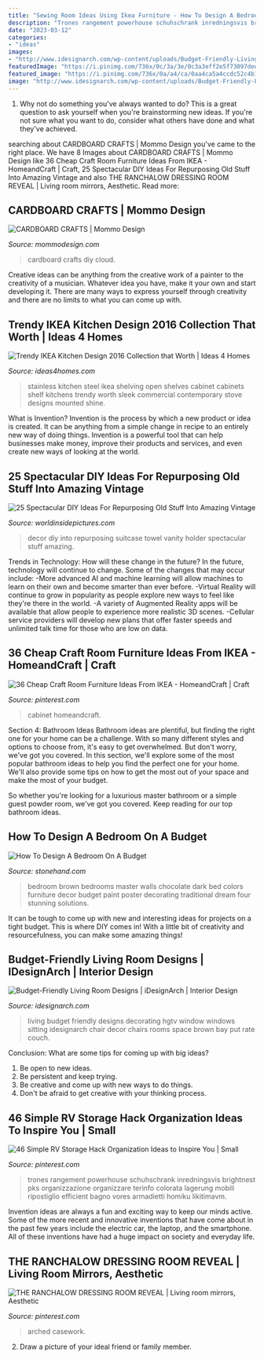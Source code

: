 ```yaml
---
title: "Sewing Room Ideas Using Ikea Furniture - How To Design A Bedroom On A Budget"
description: "Trones rangement powerhouse schuhschrank inredningsvis brightnest pks organizzazione organizzare terinfo colorata lagerung mobili ripostiglio efficient bagno vores armadietti homiku likitimavm"
date: "2023-03-12"
categories:
- "ideas"
images:
- "http://www.idesignarch.com/wp-content/uploads/Budget-Friendly-Living-Room-Design_8.jpg"
featuredImage: "https://i.pinimg.com/736x/0c/3a/3e/0c3a3eff2e5f73097ded340bd200a5e1.jpg"
featured_image: "https://i.pinimg.com/736x/0a/a4/ca/0aa4ca5a4ccdc52c4b1115cc1be6a62d.jpg"
image: "http://www.idesignarch.com/wp-content/uploads/Budget-Friendly-Living-Room-Design_8.jpg"
---
```



1. Why not do something you've always wanted to do? This is a great question to ask yourself when you're brainstorming new ideas. If you're not sure what you want to do, consider what others have done and what they've achieved.

	

		
searching about CARDBOARD CRAFTS | Mommo Design you've came to the right place. We have 8 Images about CARDBOARD CRAFTS | Mommo Design like 36 Cheap Craft Room Furniture Ideas From IKEA - HomeandCraft | Craft, 25 Spectacular DIY Ideas For Repurposing Old Stuff Into Amazing Vintage and also THE RANCHALOW DRESSING ROOM REVEAL | Living room mirrors, Aesthetic. Read more:
		
    
## CARDBOARD CRAFTS | Mommo Design

<img loading=lazy src="http://www.mommodesign.com/sites/default/files/styles/full_width/public/images/gallery/214/cardboardcloud2.jpg?itok=9yaO56fB" onerror="this.onerror=null;this.src='https://tse3.mm.bing.net/th?id=OIP.GriQE7JLfM-cTcGIAxy8yQHaN8&amp;pid=15.1';" alt="CARDBOARD CRAFTS | Mommo Design">

_Source: mommodesign.com_

>cardboard crafts diy cloud. 

	

Creative ideas can be anything from the creative work of a painter to the creativity of a musician. Whatever idea you have, make it your own and start developing it. There are many ways to express yourself through creativity and there are no limits to what you can come up with.

    
## Trendy IKEA Kitchen Design 2016 Collection That Worth | Ideas 4 Homes

<img loading=lazy src="https://www.ideas4homes.com/wp-content/uploads/2016/01/Angelic-Stainless-Steel-Cabinet-also-Mounted-Shelf-plus-Induction-Stove-for-Ikea-Kitchen-Design-2016.jpg" onerror="this.onerror=null;this.src='https://tse2.mm.bing.net/th?id=OIP.fUSoNN88GJ3t2Fp6xmfXYwHaGW&amp;pid=15.1';" alt="Trendy IKEA Kitchen Design 2016 Collection that Worth | Ideas 4 Homes">

_Source: ideas4homes.com_

>stainless kitchen steel ikea shelving open shelves cabinet cabinets shelf kitchens trendy worth sleek commercial contemporary stove designs mounted shine. 

	

What is Invention?
Invention is the process by which a new product or idea is created. It can be anything from a simple change in recipe to an entirely new way of doing things. Invention is a powerful tool that can help businesses make money, improve their products and services, and even create new ways of looking at the world.

    
## 25 Spectacular DIY Ideas For Repurposing Old Stuff Into Amazing Vintage

<img loading=lazy src="https://worldinsidepictures.com/wp-content/uploads/2014/03/1632.jpg" onerror="this.onerror=null;this.src='https://tse1.mm.bing.net/th?id=OIP.1ml-canFez8Cgw52kLwkaAHaLH&amp;pid=15.1';" alt="25 Spectacular DIY Ideas For Repurposing Old Stuff Into Amazing Vintage">

_Source: worldinsidepictures.com_

>decor diy into repurposing suitcase towel vanity holder spectacular stuff amazing. 

	

Trends in Technology: How will these change in the future?
In the future, technology will continue to change. Some of the changes that may occur include: 
-More advanced AI and machine learning will allow machines to learn on their own and become smarter than ever before.
-Virtual Reality will continue to grow in popularity as people explore new ways to feel like they're there in the world.
-A variety of Augmented Reality apps will be available that allow people to experience more realistic 3D scenes.
-Cellular service providers will develop new plans that offer faster speeds and unlimited talk time for those who are low on data.

    
## 36 Cheap Craft Room Furniture Ideas From IKEA - HomeandCraft | Craft

<img loading=lazy src="https://i.pinimg.com/736x/0c/3a/3e/0c3a3eff2e5f73097ded340bd200a5e1.jpg" onerror="this.onerror=null;this.src='https://tse1.mm.bing.net/th?id=OIP.OH1FgRM1TUdvPePRNDNj4AHaHJ&amp;pid=15.1';" alt="36 Cheap Craft Room Furniture Ideas From IKEA - HomeandCraft | Craft">

_Source: pinterest.com_

>cabinet homeandcraft. 

	

Section 4: Bathroom Ideas
Bathroom ideas are plentiful, but finding the right one for your home can be a challenge. With so many different styles and options to choose from, it's easy to get overwhelmed. But don't worry, we've got you covered.
In this section, we'll explore some of the most popular bathroom ideas to help you find the perfect one for your home. We'll also provide some tips on how to get the most out of your space and make the most of your budget.

So whether you're looking for a luxurious master bathroom or a simple guest powder room, we've got you covered. Keep reading for our top bathroom ideas.

    
## How To Design A Bedroom On A Budget

<img loading=lazy src="http://www.stonehand.com/wp-content/uploads/cozy-bed.jpg" onerror="this.onerror=null;this.src='https://tse2.mm.bing.net/th?id=OIP.5e2nZViCieOcHj9XI28FXgHaPZ&amp;pid=15.1';" alt="How To Design A Bedroom On A Budget">

_Source: stonehand.com_

>bedroom brown bedrooms master walls chocolate dark bed colors furniture decor budget paint poster decorating traditional dream four stunning solutions. 

	

It can be tough to come up with new and interesting ideas for projects on a tight budget. This is where DIY comes in! With a little bit of creativity and resourcefulness, you can make some amazing things!

    
## Budget-Friendly Living Room Designs | IDesignArch | Interior Design

<img loading=lazy src="http://www.idesignarch.com/wp-content/uploads/Budget-Friendly-Living-Room-Design_8.jpg" onerror="this.onerror=null;this.src='https://tse1.mm.bing.net/th?id=OIP.mXuch1DOoqxxc919rOS29QHaJ3&amp;pid=15.1';" alt="Budget-Friendly Living Room Designs | iDesignArch | Interior Design">

_Source: idesignarch.com_

>living budget friendly designs decorating hgtv window windows sitting idesignarch chair decor chairs rooms space brown bay put rate couch. 

	

Conclusion: What are some tips for coming up with big ideas?
1. Be open to new ideas.
2. Be persistent and keep trying.
3. Be creative and come up with new ways to do things.
4. Don't be afraid to get creative with your thinking process.

    
## 46 Simple RV Storage Hack Organization Ideas To Inspire You | Small

<img loading=lazy src="https://i.pinimg.com/736x/0a/a4/ca/0aa4ca5a4ccdc52c4b1115cc1be6a62d.jpg" onerror="this.onerror=null;this.src='https://tse4.mm.bing.net/th?id=OIP.wMWTLLD_VgIKV9h2FznFvwHaLI&amp;pid=15.1';" alt="46 Simple RV Storage Hack Organization Ideas to Inspire You | Small">

_Source: pinterest.com_

>trones rangement powerhouse schuhschrank inredningsvis brightnest pks organizzazione organizzare terinfo colorata lagerung mobili ripostiglio efficient bagno vores armadietti homiku likitimavm. 

	

Invention ideas are always a fun and exciting way to keep our minds active. Some of the more recent and innovative inventions that have come about in the past few years include the electric car, the laptop, and the smartphone. All of these inventions have had a huge impact on society and everyday life.

    
## THE RANCHALOW DRESSING ROOM REVEAL | Living Room Mirrors, Aesthetic

<img loading=lazy src="https://i.pinimg.com/736x/ca/1c/b0/ca1cb0e9182e2b74c809dc53562d26ca.jpg" onerror="this.onerror=null;this.src='https://tse3.mm.bing.net/th?id=OIP.kZoI84_khQM3IWRWdpU08wHaLH&amp;pid=15.1';" alt="THE RANCHALOW DRESSING ROOM REVEAL | Living room mirrors, Aesthetic">

_Source: pinterest.com_

>arched casework. 

	

2. Draw a picture of your ideal friend or family member.

